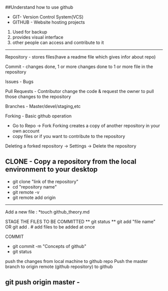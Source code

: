##Understand how to use github 


* GIT- Version Control System(VCS)
* GITHUB - Website hosting projects
1. Used for backup
2. provides visual interface
3. other people can access and contribute to it
-------------------------------------------------------------------------
Repository - stores files(have a readme file which gives infor about repo)

Commit - changes done, 1 or more changes done to 1 or more file in the repository

Issues - Bugs

Pull Requests - Contributor change the code & request the owner to pull those changes to the repository

Branches - Master/devel/staging,etc

Forking - Basic github operation
* Go to Repo -> Fork
Forking creates a copy of another repository in your own account
* copy files or if you want to contribute to the repository 

Deleting a forked repository -> Settings -> Delete the repository

CLONE - Copy a repository from the local environment to your desktop
-------------------------------------------------------------------------
* git clone  "link of the repository"
* cd "repository name"
* git remote -v
* git remote add origin
-------------------------------------------------------------------------
Add a new file :
*touch github_theory.md

STAGE THE FILES TO BE COMMITTED
** git status
** git add "file name"  OR  git add .   # add files to be added at once

COMMIT
* git commit -m "Concepts of github"
* git status 

push the changes from local machine to github repo 
Push the master branch to origin remote (github repository) to github

git push origin master - 
-------------------------------------------------------------------------
